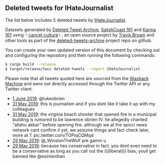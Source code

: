 ## Deleted tweets for IHateJournalist

The list below includes 5 deleted tweets by
[IHateJournalist](https://twitter.com/IHateJournalist).



Datasets generated by [Deleted Tweet Archive](https://twitter.com/deletedtweet161), 
[SalishCoast 161](https://twitter.com/SalishCoastA) and [Karma 161](https://twitter.com/KarmaOneSixOne) 
using ✨[cancel-culture](https://github.com/travisbrown/cancel-culture)✨, an open source project by 
[Travis Brown](https://twitter.com/travisbrown) and other tools as part of the 
[deleted-tweets-archive](https://github.com/salcoast/deleted-tweets-archive/) project repo on github.

You can create your own updated version of this document by checking out and configuring the
repository and then running the following commands:

```bash
$ cargo build --release
$ target/release/twcc deleted-tweets --report IHateJournalist
```

Please note that all tweets quoted here are sourced from the
[Wayback Machine](https://web.archive.org) and were not directly accessed through the Twitter API or
any Twitter client.

* [ 1 June 2019](https://web.archive.org/web/20190601015929/https://twitter.com/IHateJournalist/status/1134601748331601920): @lukeobrien
* [31 May 2019](https://web.archive.org/web/20190601015929/https://twitter.com/IHateJournalist/status/1134601748331601920): this is journalism and if you dont like it take it up with my colleagues
* [31 May 2019](https://web.archive.org/web/20190601015929/https://twitter.com/IHateJournalist/status/1134601748331601920): the virginia beach shooter that opened fire in a municipal building is rumored to be lawrence obrien IV. he allegedly chanted "allahu akbar" before opening fire.  although we at the spicci news network cant confirm it yet, we assume things and fact check later, more at 7. pic.twitter.com/TOPiqCQMqd
* [29 May 2019](https://web.archive.org/web/20190529231355/https://twitter.com/IHateJournalist/status/1133874138588819458): @_WinstonTheWolf pre gamin u
* [29 May 2019](https://web.archive.org/web/20190529231223/https://twitter.com/IHateJournalist/status/1133873752721231872): because hes conservative  in fact, you dont even need to be a conservative as long as you call out the (((liberal))) bias, youll get banned like @eoinlenihan
